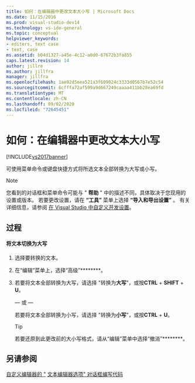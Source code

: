 ```yaml
---
title: 如何：在编辑器中更改文本大小写 | Microsoft Docs
ms.date: 11/15/2016
ms.prod: visual-studio-dev14
ms.technology: vs-ide-general
ms.topic: conceptual
helpviewer_keywords:
- editors, text case
- text, case
ms.assetid: b04d1327-a45e-4c12-a0d0-67672b3fa855
caps.latest.revision: 14
author: jillre
ms.author: jillfra
manager: jillfra
ms.openlocfilehash: 1ae92d5eea521a3f609024c3333d0567b7e52c54
ms.sourcegitcommit: 6cfffa72af599a9d667249caaaa411bb28ea69fd
ms.translationtype: MT
ms.contentlocale: zh-CN
ms.lasthandoff: 09/02/2020
ms.locfileid: "72645451"
---
```

# <a name="how-to-change-text-case-in-the-editor"></a>如何：在编辑器中更改文本大小写
[!INCLUDE[vs2017banner](../includes/vs2017banner.md)]

可使用菜单命令或键盘快捷方式将所选文本全部转换为大写或小写。

> [!NOTE]
> 您看到的对话框和菜单命令可能与 " **帮助** " 中的描述不同，具体取决于您现用的设置或版本。 若要更改设置，请在 **“工具”** 菜单上选择 **“导入和导出设置”** 。 有关详细信息，请参阅 [在 Visual Studio 中自定义开发设置](https://msdn.microsoft.com/22c4debb-4e31-47a8-8f19-16f328d7dcd3)。

## <a name="procedure"></a>过程

#### <a name="to-switch-text-to-upper-case"></a>将文本切换为大写

1. 选择要转换的文本。

2. 在“编辑”菜单上，选择“高级”********。

3. 若要将文本全部转换为大写，请选择 "转换为**大写**"，或按**CTRL** + **SHIFT** + **U**。

     — 或 —

     若要将文本全部转换为小写，请选择 "转换为**小写**"，或按**CTRL** + **U**。

    > [!TIP]
    > 若要还原到此更改前的大小写格式，请从“编辑”菜单中选择“撤消”********。

## <a name="see-also"></a>另请参阅
 [自定义编辑器的 "](../ide/customizing-the-editor.md) [文本编辑器选项" 对话框](../ide/reference/text-editor-options-dialog-box.md)[编写代码](../ide/writing-code-in-the-code-and-text-editor.md)
